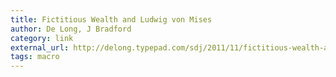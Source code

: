 ```yaml
---
title: Fictitious Wealth and Ludwig von Mises
author: De Long, J Bradford
category: link
external_url: http://delong.typepad.com/sdj/2011/11/fictitious-wealth-and-ludwig-von-mises.html
tags: macro
---
```


